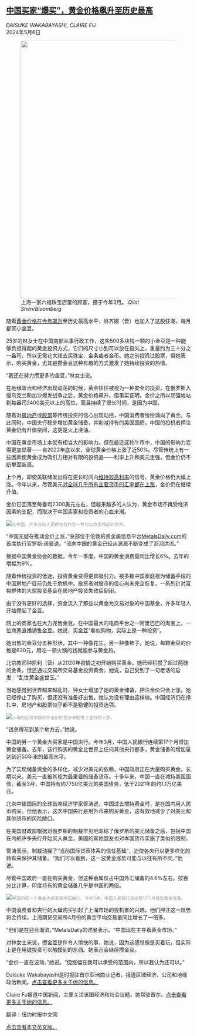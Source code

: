 <!--1714957621000-->
[中国买家“爆买”，黄金价格飙升至历史最高](https://cn.nytimes.com/business/20240506/china-gold-price/)
------

<address>DAISUKE WAKABAYASHI, CLAIRE FU</address><time pudate="2024-05-06 08:44:13" datetime="2024-05-06 08:44:13">2024年5月6日</time><figure><img src="https://images.weserv.nl/?url=static01.nyt.com/images/2024/05/03/business/00China-Gold/00China-Gold-master1050.jpg" width="1050" height="700"><figcaption>上海一家六福珠宝店里的顾客，摄于今年3月。 <cite>Qilai Shen/Bloomberg</cite></figcaption></figure><section><p>随着<a href="https://www.nytimes.com/2024/04/10/business/gold-price-inflation.html">黄金价格在今年飙升</a>至历史最高水平，林齐娜（音）也加入了这股狂潮，每月都买小金豆。</p><p>25岁的林女士在中国南部从事行政工作，这些500多块钱一颗的小金豆是一种能够负担得起的黄金投资方式，它们的尺寸小到可以放在指尖上，重量约为三十分之一盎司，所以无需花大钱去买珠宝、金条或者金币。她之前投资过股票，但她表示，购买黄金，尤其是攒金豆这种有趣的方式激发了她持续投资的热情。</p><p>“我还在努力攒更多的金豆，”林女士说。</p><p>在地缘政治和经济出现动荡的时候，黄金往往被视为一种安全的投资，在俄罗斯入侵乌克兰和加沙爆发战争之后，黄金价格飙升。但事实证明，金价之所以顽强地站到每盎司2400美元以上的高位，而且持续了很长时间，是因为中国。</p><p>随着对<a href="https://www.nytimes.com/2024/01/30/business/china-evergrande-real-estate.html">房地产</a>或<a href="https://www.nytimes.com/2024/02/15/business/china-stocks-a-shares.html">股票</a>等传统投资的信心出现动摇，中国消费者纷纷涌向了黄金。与此同时，中国央行稳步增加黄金储备，并削减持有的美国国债。中国的投机者押注黄金仍有升值空间，这更是火上浇油。</p><p>中国在黄金市场上本就有相当大的影响力。但在最近这轮牛市中，中国的影响力变得更加显著——自2022年底以来，全球黄金价格上涨了近50%。尽管传统上有一些因素使黄金成为吸引力相对有限的投资品——利率上升和美元走强，但金价仍不断攀至新高。</p><p>上个月，即使美联储发出将在更长时间内<a href="https://www.nytimes.com/2024/04/26/business/inflation-fed-rates.html">维持较高利率</a>的信号，黄金价格仍大幅上涨。今年以来，尽管美元<a href="https://www.nytimes.com/2024/04/29/business/a-strong-us-dollar-weighs-on-the-world.html" title="Link: https://www.nytimes.com/2024/04/29/business/a-strong-us-dollar-weighs-on-the-world.html">对全球几乎所有主要货币的汇率都在上涨</a>，金价仍在继续升值。</p><p>金价已回落至每盎司2300美元左右，但越来越多的人认为，黄金市场不再受经济因素的支配，而取决于中国买家和投资者的心血来潮。</p><p><img src="https://images.weserv.nl/?url=static01.nyt.com/images/2024/05/03/business/00China-Gold-02/00China-Gold-02-master1050.jpg"><small style="color: #999;">在中国，许多年轻人把攒金豆作为一种可以负担得起的投资。</small></p><p>“中国无疑在推动金价上涨，”总部位于伦敦的贵金属信息平台<a rel="noopener noreferrer" target="_blank" href="https://www.metalsdaily.com/">MetalsDaily.com</a>的首席执行官罗斯·诺曼说。“流向中国的黄金已经从源源不断变成了滔滔洪流。”</p><p>根据中国黄金协会的数据，今年一季度，中国的黄金消费量同比增长6%。去年的增幅为9%。</p><p>随着传统投资的低迷，投资黄金变得更具吸引力。被多数中国家庭视为储蓄手段的中国房地产目前仍处于危机中。投资者对股市的信心尚未完全恢复。一系列针对富裕群体的大型投资基金在房地产投资失败后倒闭。</p><p>由于没有更好的选择，资金流入了那些以黄金为交易对象的中国基金，许多年轻人开始攒起了金豆。</p><p>网上的商家也在大力兜售金豆。在中国最大的电商平台之一阿里巴巴的淘宝上，一位商家直播销售金豆。她说，买金豆“看似购物，实际上是一种投资”。</p><p>她出售的金豆分五种形状，其中一种像花生，另一种像柿子。她说，每颗金豆的价格是630元，用吃一顿火锅的钱就能参与黄金热。</p><p>北京教师钟凯利（音）从2020年疫情之初开始购买黄金。她已经积攒了超过两磅的金条，但还通过交易所交易基金投资黄金。她说，自己受到了一句老话的启发：“乱世黄金盛世玉。”</p><p>当她感觉到世界越来越乱时，钟女士增加了她的黄金储备，押注金价只会上涨。她已经停止了购买，但还没有准备好出售。她认为没有理由这样做。中国经济仍在挣扎中，房地产和股票似乎都不是稳健的投资选项。</p><p><img src="https://images.weserv.nl/?url=static01.nyt.com/images/2024/05/02/multimedia/00China-Gold-01-jkpw/00China-Gold-01-jkpw-master1050.jpg"><small style="color: #999;">上海的交易市场炒作金价的投资者助推了金价的上涨。</small></p><p>“钱总得花到某个地方去，”她说。</p><p>中国的另一个黄金大买家是中国央行。今年3月，中国人民银行连续第17个月增加黄金储备。去年，该行购买的黄金比世界上任何其他央行都多，黄金储备的增加量达到近50年来的最高水平。</p><p>为了实现储备资金的多样化，减少对美元的依赖，中国政府正在大量购买黄金。长期以来，美元一直被其视为最重要的储备货币。十多年来，中国一直在减持美国国债。截至3月，中国持有约7750亿美元的美国债务，低于2021年的约1.1万亿美元。</p><p>北京中银国际的全球首席经济学家管涛说，中国过去增持黄金时，是在国内用人民币购买。但他表示，这次中国央行是用外币来购买黄金，这有效地减少了对美元和其他货币的风险敞口。</p><p>在美国财政部根据对俄罗斯的制裁罕见地冻结了俄罗斯的美元储备之后，包括中国在内的许多央行开始买入黄金。美国的其他盟友也对本国货币实施了类似的限制。</p><p>管涛表示，制裁动摇了“当前国际货币体系的信任基础”，迫使各央行以更多样化的持有来保护其储备。“我们可以看到，这一波黄金涨势可能与以往有所不同，”他说。</p><p>尽管中国政府一直在购买黄金，但这种金属仅占中国外汇储备的4.6%左右。按百分比计算，印度持有的黄金储备几乎是中国的两倍。</p><p><img src="https://images.weserv.nl/?url=static01.nyt.com/images/2024/05/02/multimedia/00China-Gold-02-jkpw/00China-Gold-02-jkpw-master1050.jpg"><small style="color: #999;">中国的另一个黄金大买家是中国央行。今年3月，中国人民银行连续第17个月增加黄金储备。</small></p><p>中国消费者和央行的大肆购买引起了上海市场的投机者的兴趣，他们押注这一趋势将会持续。上海期货交易所4月份的黄金平均交易量同比增长了一倍多。</p><p>“他们是在迎合潮流，”MetalsDaily的诺曼表示。“中国现在主导着黄金市场。”</p><p>对林女士来说，攒金豆是件令人愉快的事，她说，因为这感觉像是买着玩，但实际上是在用钱投资可以触摸到的东西。她表示会继续攒金豆。</p><p>“金价一直在波动，”她说。“但涨幅在我可以承受的范围内，所以我认为还可以。”</p></section><footer><p>Daisuke Wakabayashi是时报驻首尔亚洲商业记者，报道区域经济、公司和地缘政治新闻。<a rel="nofollow" target="_blank" href="https://www.nytimes.com/by/daisuke-wakabayashi">点击查看更多关于他的信息。</a></p><p>Claire Fu报道中国新闻，主要关注该国经济和社会议题。她常驻首尔。<a rel="nofollow" target="_blank" href="https://www.nytimes.com/by/claire-fu">点击查看更多关于她的信息。</a></p><p>翻译：纽约时报中文网</p><p><a rel="nofollow" target="_blank" href="https://www.nytimes.com/2024/05/05/business/china-gold-price.html">点击查看本文英文版。</a></p></footer>
